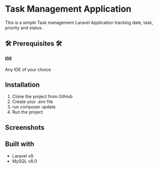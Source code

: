 
# Task Management Application
This is a simple Task management Laravel Application tracking date, task, priority and status. 

## 🛠️ Prerequisites 🛠️
#### IDE
Any IDE of your choice


## Installation

1. Clone the project from GitHub
2. Create your .env file 
3. run composer update
4. Run the project





## Screenshots


## Built with
- Laravel v9.
- MySQL v8.0
 

  
